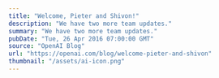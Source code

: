 ```yaml
---
title: "Welcome, Pieter and Shivon!"
description: "We have two more team updates."
summary: "We have two more team updates."
pubDate: "Tue, 26 Apr 2016 07:00:00 GMT"
source: "OpenAI Blog"
url: "https://openai.com/blog/welcome-pieter-and-shivon"
thumbnail: "/assets/ai-icon.png"
---
```


